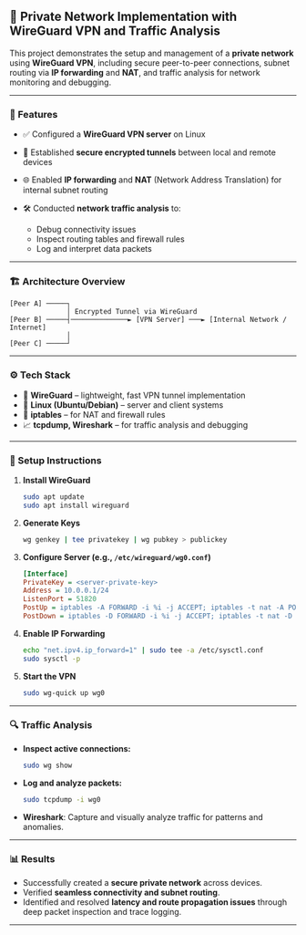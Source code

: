 

## 📡 Private Network Implementation with WireGuard VPN and Traffic Analysis

This project demonstrates the setup and management of a **private network** using **WireGuard VPN**, including secure peer-to-peer connections, subnet routing via **IP forwarding** and **NAT**, and traffic analysis for network monitoring and debugging.

---

### 🚀 Features

* ✅ Configured a **WireGuard VPN server** on Linux
* 🔐 Established **secure encrypted tunnels** between local and remote devices
* 🌐 Enabled **IP forwarding** and **NAT** (Network Address Translation) for internal subnet routing
* 🛠️ Conducted **network traffic analysis** to:

  * Debug connectivity issues
  * Inspect routing tables and firewall rules
  * Log and interpret data packets

---

### 🏗️ Architecture Overview

```
[Peer A] ─────┐
              │ Encrypted Tunnel via WireGuard
[Peer B] ─────┤──────────────► [VPN Server] ───► [Internal Network / Internet]
              │
[Peer C] ─────┘
```

---

### ⚙️ Tech Stack

* 🔧 **WireGuard** – lightweight, fast VPN tunnel implementation
* 🐧 **Linux (Ubuntu/Debian)** – server and client systems
* 📶 **iptables** – for NAT and firewall rules
* 📈 **tcpdump, Wireshark** – for traffic analysis and debugging

---

### 📌 Setup Instructions

1. **Install WireGuard**

   ```bash
   sudo apt update
   sudo apt install wireguard
   ```

2. **Generate Keys**

   ```bash
   wg genkey | tee privatekey | wg pubkey > publickey
   ```

3. **Configure Server (e.g., `/etc/wireguard/wg0.conf`)**

   ```ini
   [Interface]
   PrivateKey = <server-private-key>
   Address = 10.0.0.1/24
   ListenPort = 51820
   PostUp = iptables -A FORWARD -i %i -j ACCEPT; iptables -t nat -A POSTROUTING -o eth0 -j MASQUERADE
   PostDown = iptables -D FORWARD -i %i -j ACCEPT; iptables -t nat -D POSTROUTING -o eth0 -j MASQUERADE
   ```

4. **Enable IP Forwarding**

   ```bash
   echo "net.ipv4.ip_forward=1" | sudo tee -a /etc/sysctl.conf
   sudo sysctl -p
   ```

5. **Start the VPN**

   ```bash
   sudo wg-quick up wg0
   ```

---

### 🔍 Traffic Analysis

* **Inspect active connections:**

  ```bash
  sudo wg show
  ```

* **Log and analyze packets:**

  ```bash
  sudo tcpdump -i wg0
  ```

* **Wireshark**: Capture and visually analyze traffic for patterns and anomalies.

---

### 📊 Results

* Successfully created a **secure private network** across devices.
* Verified **seamless connectivity and subnet routing**.
* Identified and resolved **latency and route propagation issues** through deep packet inspection and trace logging.

---


